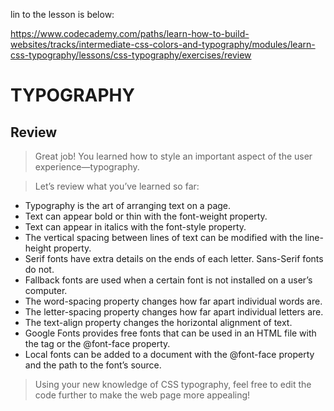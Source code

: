 lin to the lesson is below:

https://www.codecademy.com/paths/learn-how-to-build-websites/tracks/intermediate-css-colors-and-typography/modules/learn-css-typography/lessons/css-typography/exercises/review


# TYPOGRAPHY

## Review

> Great job! You learned how to style an important aspect of the user experience—typography.

> Let’s review what you’ve learned so far:

- Typography is the art of arranging text on a page.
- Text can appear bold or thin with the font-weight property.
- Text can appear in italics with the font-style property.
- The vertical spacing between lines of text can be modified with the line-height property.
- Serif fonts have extra details on the ends of each letter. Sans-Serif fonts do not.
- Fallback fonts are used when a certain font is not installed on a user’s computer.
- The word-spacing property changes how far apart individual words are.
- The letter-spacing property changes how far apart individual letters are.
- The text-align property changes the horizontal alignment of text.
- Google Fonts provides free fonts that can be used in an HTML file with the <link> tag or the @font-face property.
- Local fonts can be added to a document with the @font-face property and the path to the font’s source.

> Using your new knowledge of CSS typography, feel free to edit the code further to make the web page more appealing!


